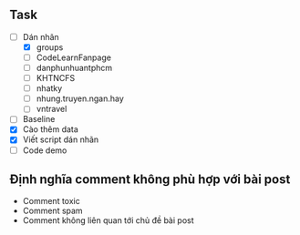 ## Task
- [ ] Dán nhãn
  - [x] groups
  - [ ] CodeLearnFanpage
  - [ ] danphunhuantphcm
  - [ ] KHTNCFS
  - [ ] nhatky
  - [ ] nhung.truyen.ngan.hay
  - [ ] vntravel
- [ ] Baseline
- [x] Cào thêm data
- [x] Viết script dán nhãn
- [ ] Code demo
## Định nghĩa comment không phù hợp với bài post
- Comment toxic
- Comment spam
- Comment không liên quan  tới chủ đề bài post
